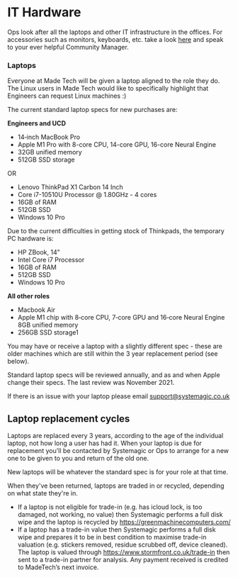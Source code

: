 # IT Hardware

Ops look after all the laptops and other IT infrastructure in the offices. For accessories such as monitors, keyboards, etc. take a look [here](https://github.com/madetech/handbook/blob/main/benefits/work_ready.md) and speak to your ever helpful Community Manager.

### Laptops
Everyone at Made Tech will be given a laptop aligned to the role they do. The Linux users in Made Tech would like to specifically highlight that Engineers can request Linux machines :)

The current standard laptop specs for new purchases are:

**Engineers and UCD**
- 14‐inch MacBook Pro
- Apple M1 Pro with 8-core CPU, 14-core GPU, 16-core Neural Engine
- 32GB unified memory
- 512GB SSD storage

OR

- Lenovo ThinkPad X1 Carbon 14 Inch
- Core i7-10510U Processor  @ 1.80GHz - 4 cores
- 16GB of RAM
- 512GB SSD
- Windows 10 Pro

Due to the current difficulties in getting stock of Thinkpads, the temporary PC hardware is:

- HP ZBook, 14"
- Intel Core i7 Processor
- 16GB of RAM
- 512GB SSD
- Windows 10 Pro

**All other roles**
- Macbook Air
- Apple M1 chip with 8‐core CPU, 7‐core GPU and 16‐core Neural Engine
  8GB unified memory
- 256GB SSD storage1

You may have or receive a laptop with a slightly different spec - these are older machines which are still within the 3 year replacement period (see below).

Standard laptop specs will be reviewed annually, and as and when Apple change their specs. The last review was November 2021.

If there is an issue with your laptop please email [support@systemagic.co.uk](mailto:support@systemagic.co.uk)

## Laptop replacement cycles

Laptops are replaced every 3 years, according to the age of the individual laptop, not how long a user has had it. When your laptop is due for replacement you'll be contacted by Systemagic or Ops to arrange for a new one to be given to you and return of the old one.

New laptops will be whatever the standard spec is for your role at that time.

When they've been returned, laptops are traded in or recycled, depending on what state they're in.

- If a laptop is not eligible for trade-in (e.g. has icloud lock, is too damaged, not working, no value) then Systemagic performs a full disk wipe and the laptop is recycled by https://greenmachinecomputers.com/
- If a laptop has a trade-in value then Systemagic performs a full disk wipe and prepares it to be in best condition to maximise trade-in valuation (e.g. stickers removed, residue scrubbed off, device cleaned). The laptop is valued through https://www.stormfront.co.uk/trade-in then sent to a trade-in partner for analysis. Any payment received is credited to MadeTech’s next invoice.
